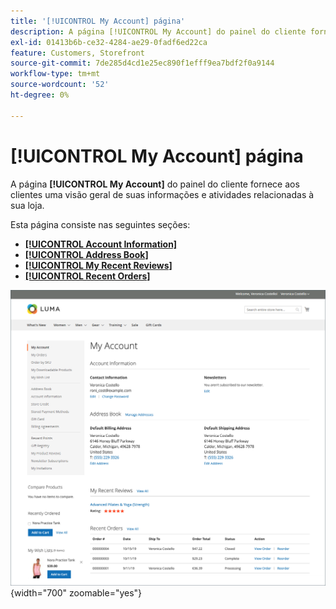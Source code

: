 ```yaml
---
title: '[!UICONTROL My Account] página'
description: A página [!UICONTROL My Account] do painel do cliente fornece aos clientes uma visão geral de suas informações e atividades relacionadas à sua loja.
exl-id: 01413b6b-ce32-4284-ae29-0fadf6ed22ca
feature: Customers, Storefront
source-git-commit: 7de285d4cd1e25ec890f1efff9ea7bdf2f0a9144
workflow-type: tm+mt
source-wordcount: '52'
ht-degree: 0%

---
```


# [!UICONTROL My Account] página

A página **[!UICONTROL My Account]** do painel do cliente fornece aos clientes uma visão geral de suas informações e atividades relacionadas à sua loja.

Esta página consiste nas seguintes seções:

* [**[!UICONTROL Account Information]**](../customers/account-dashboard-account-information.md)
* [**[!UICONTROL Address Book]**](../customers/account-dashboard-address-book.md)
* [**[!UICONTROL My Recent Reviews]**](../merchandising-promotions/product-reviews.md#product-reviews-on-the-storefront)
* [**[!UICONTROL Recent Orders]**](../stores-purchase/orders-storefront.md#view-recently-ordered-products)

![Página Minha Conta na loja](assets/account-dashboard-my-account.png){width="700" zoomable="yes"}
